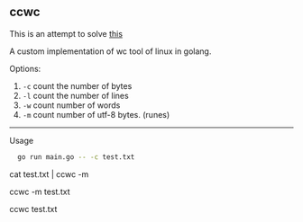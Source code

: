 ## ccwc

This is an attempt to solve [this](https://codingchallenges.fyi/challenges/challenge-wc)

A custom implementation of wc tool of linux in golang.

Options:

1. `-c` count the number of bytes
2. `-l` count the number of lines
3. `-w` count number of words
4. `-m` count number of utf-8 bytes. (runes)

---

Usage

```sh
  go run main.go -- -c test.txt
```


cat test.txt | ccwc -m

ccwc -m test.txt

ccwc test.txt